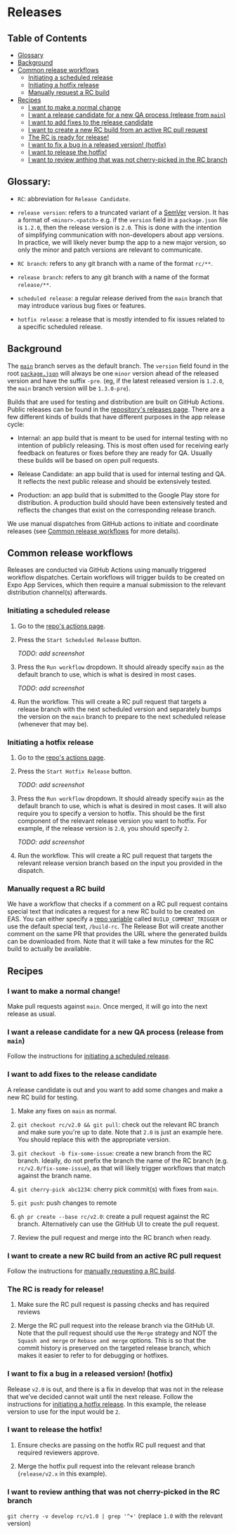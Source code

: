 # Releases

## Table of Contents

- [Glossary](#glossary)
- [Background](#background)
- [Common release workflows](#common-release-workflows)
  - [Initiating a scheduled release](#initiating-a-scheduled-release)
  - [Initiating a hotfix release](#initiating-a-hotfix-release)
  - [Manually request a RC build](#manually-request-a-rc-build)
- [Recipes](#recipes)
  - [I want to make a normal change](#i-want-to-make-a-normal-change)
  - [I want a release candidate for a new QA process (release from `main`)](#i-want-a-release-candidate-for-a-new-qa-process-release-from-develop)
  - [I want to add fixes to the release candidate](#i-want-to-add-fixes-to-the-release-candidate)
  - [I want to create a new RC build from an active RC pull request](#i-want-to-create-a-new-rc-build-from-an-active-rc-pull-request)
  - [The RC is ready for release!](#the-rc-is-ready-for-release)
  - [I want to fix a bug in a released version! (hotfix)](#i-want-to-fix-a-bug-in-a-released-version-hotfix)
  - [I want to release the hotfix!](#i-want-to-release-the-hotfix)
  - [I want to review anthing that was not cherry-picked in the RC branch](#i-want-to-review-anthing-that-was-not-cherry-picked-in-the-rc-branch)

## Glossary:

- `RC`: abbreviation for `Release Candidate`.

- `release version`: refers to a truncated variant of a [SemVer](https://semver.org/) version. It has a format of `<minor>.<patch>` e.g. if the `version` field in a `package.json` file is `1.2.0`, then the release version is `2.0`. This is done with the intention of simplifying communication with non-developers about app versions. In practice, we will likely never bump the app to a new major version, so only the minor and patch versions are relevant to communicate.

- `RC branch`: refers to any git branch with a name of the format `rc/**`.

- `release branch`: refers to any git branch with a name of the format `release/**`.

- `scheduled release`: a regular release derived from the `main` branch that may introduce various bug fixes or features.

- `hotfix release`: a release that is mostly intended to fix issues related to a specific scheduled release.

## Background

The [`main`](https://github.com/digidem/comapeo-desktop/tree/main) branch serves as the default branch. The `version` field found in the root [`package.json`](../package.json) will always be one `minor` version ahead of the released version and have the suffix `-pre`. (eg, if the latest released version is `1.2.0`, the `main` branch version will be `1.3.0-pre`).

Builds that are used for testing and distribution are built on GitHub Actions. Public releases can be found in the [repository's releases page](https://github.com/digidem/comapeo-desktop/releases). There are a few different kinds of builds that have different purposes in the app release cycle:

- Internal: an app build that is meant to be used for internal testing with no intention of publicly releasing. This is most often used for receiving early feedback on features or fixes before they are ready for QA. Usually these builds will be based on open pull requests.

- Release Candidate: an app build that is used for internal testing and QA. It reflects the next public release and should be extensively tested.

- Production: an app build that is submitted to the Google Play store for distribution. A production build should have been extensively tested and reflects the changes that exist on the corresponding release branch.

We use manual dispatches from GitHub actions to initiate and coordinate releases (see [Common release workflows](#common-release-workflows) for more details).

## Common release workflows

Releases are conducted via GitHub Actions using manually triggered workflow dispatches. Certain workflows will trigger builds to be created on Expo App Services, which then require a manual submission to the relevant distribution channel(s) afterwards.

### Initiating a scheduled release

1. Go to the [repo's actions page](https://github.com/digidem/comapeo-desktop/actions).

2. Press the `Start Scheduled Release` button.

   _TODO: add screenshot_

3. Press the `Run workflow` dropdown. It should already specify `main` as the default branch to use, which is what is desired in most cases.

   _TODO: add screenshot_

4. Run the workflow. This will create a RC pull request that targets a release branch with the next scheduled version and separately bumps the version on the `main` branch to prepare to the next scheduled release (whenever that may be).

### Initiating a hotfix release

1. Go to the [repo's actions page](https://github.com/digidem/comapeo-desktop/actions).

2. Press the `Start Hotfix Release` button.

   _TODO: add screenshot_

3. Press the `Run workflow` dropdown. It should already specify `main` as the default branch to use, which is what is desired in most cases. It will also require you to specify a version to hotfix. This should be the first component of the relevant release version you want to hotfix. For example, if the release version is `2.0`, you should specify `2`.

   _TODO: add screenshot_

4. Run the workflow. This will create a RC pull request that targets the relevant release version branch based on the input you provided in the dispatch.

### Manually request a RC build

We have a workflow that checks if a comment on a RC pull request contains special text that indicates a request for a new RC build to be created on EAS. You can either specify a [repo variable](https://github.com/digidem/comapeo-desktop/settings/variables/actions) called `BUILD_COMMENT_TRIGGER` or use the default special text, `/build-rc`. The Release Bot will create another comment on the same PR that provides the URL where the generated builds can be downloaded from. Note that it will take a few minutes for the RC build to actually be available.

## Recipes

### I want to make a normal change!

Make pull requests against `main`. Once merged, it will go into the next release as usual.

### I want a release candidate for a new QA process (release from `main`)

Follow the instructions for [initiating a scheduled release](#initiating-a-scheduled-release).

### I want to add fixes to the release candidate

A release candidate is out and you want to add some changes and make a new RC build for testing.

1. Make any fixes on `main` as normal.

2. `git checkout rc/v2.0 && git pull`: check out the relevant RC branch and make sure you're up to date. Note that `2.0` is just an example here. You should replace this with the appropriate version.

3. `git checkout -b fix-some-issue`: create a new branch from the RC branch. Ideally, do not prefix the branch the name of the RC branch (e.g. `rc/v2.0/fix-some-issue`), as that will likely trigger workflows that match against the branch name.

4. `git cherry-pick abc1234`: cherry pick commit(s) with fixes from `main`.

5. `git push`: push changes to remote

6. `gh pr create --base rc/v2.0`: create a pull request against the RC branch. Alternatively can use the GitHub UI to create the pull request.

7. Review the pull request and merge into the RC branch when ready.

### I want to create a new RC build from an active RC pull request

Follow the instructions for [manually requesting a RC build](#manually-request-a-rc-build).

### The RC is ready for release!

1. Make sure the RC pull request is passing checks and has required reviews

2. Merge the RC pull request into the release branch via the GitHub UI. Note that the pull request should use the `Merge` strategy and NOT the `Squash and merge` or `Rebase and merge` options. This is so that the commit history is preserved on the targeted release branch, which makes it easier to refer to for debugging or hotfixes.

### I want to fix a bug in a released version! (hotfix)

Release `v2.0` is out, and there is a fix in develop that was not in the release that we’ve decided cannot wait until the next release. Follow the instructions for [initiating a hotfix release](#initiating-a-hotfix-release). In this example, the release version to use for the input would be `2`.

### I want to release the hotfix!

1. Ensure checks are passing on the hotfix RC pull request and that required reviewers approve.

2. Merge the hotfix pull request into the relevant release branch (`release/v2.x` in this example).

### I want to review anthing that was not cherry-picked in the RC branch

`git cherry -v develop rc/v1.0 | grep '^+'` (replace `1.0` with the relevant version)
